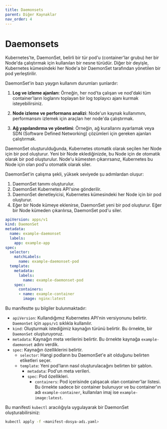 ```yaml
--- 
title: Daemonsets
parent: Diğer Kaynaklar
nav_order: 4
--- 
```

# Daemonsets

Kubernetes'te, DaemonSet, belirli bir tür pod'u (container'lar grubu) her bir Node'da çalıştırmak için kullanılan bir nesne türüdür. Diğer bir deyişle, Kubernetes kümesindeki her Node'a bir DaemonSet tarafından yönetilen bir pod yerleştirilir.

DaemonSet'in bazı yaygın kullanım durumları şunlardır:

1. **Log ve izleme ajanları**: Örneğin, her nod'ta çalışan ve nod'daki tüm container'ların loglarını toplayan bir log toplayıcı ajanı kurmak isteyebilirsiniz.
  
2. **Node izleme ve performans analizi**: Node'un kaynak kullanımını, performansını izlemek için araçları her node'da çalıştırmak.

3. **Ağ yapılandırma ve yönetimi**: Örneğin, ağ kurallarını ayarlamak veya SDN (Software Defined Networking) çözümleri için gereken ajanları çalıştırmak.

DaemonSet oluşturulduğunda, Kubernetes otomatik olarak seçilen her Node için bir pod oluşturur. Yeni bir Node eklediğinizde, bu Node için de otomatik olarak bir pod oluşturulur. Node'u kümesten çıkarırsanız, Kubernetes bu Node için olan pod'u otomatik olarak siler.

DaemonSet'in çalışma şekli, yüksek seviyede şu adımlardan oluşur:

1. DaemonSet tanımı oluşturulur.
2. DaemonSet Kubernetes API'sine gönderilir.
3. DaemonSet denetleyicisi, Kubernetes kümesindeki her Node için bir pod oluşturur.
4. Eğer bir Node kümeye eklenirse, DaemonSet yeni bir pod oluşturur. Eğer bir Node kümeden çıkarılırsa, DaemonSet pod'u siler.


```yaml
apiVersion: apps/v1
kind: DaemonSet
metadata:
  name: example-daemonset
  labels:
    app: example-app
spec:
  selector:
    matchLabels:
      name: example-daemonset-pod
  template:
    metadata:
      labels:
        name: example-daemonset-pod
    spec:
      containers:
      - name: example-container
        image: nginx:latest
```

Bu manifestte şu bilgiler bulunmaktadır:

- `apiVersion`: Kullandığımız Kubernetes API'nin versiyonunu belirtir. `DaemonSet` için `apps/v1` sıklıkla kullanılır.
- `kind`: Oluşturmak istediğimiz kaynağın türünü belirtir. Bu örnekte, bir `DaemonSet` oluşturuyoruz.
- `metadata`: Kaynağın meta verilerini belirtir. Bu örnekte kaynağa `example-daemonset` adını verdik.
- `spec`: Kaynağın özelliklerini belirtir.
  - `selector`: Hangi podların bu DaemonSet'e ait olduğunu belirten etiketleri seçer.
  - `template`: Yeni pod'ların nasıl oluşturulacağını belirten bir şablon.
    - `metadata`: Pod'un meta verileri.
    - `spec`: Pod özellikleri.
      - `containers`: Pod içerisinde çalışacak olan container'lar listesi. Bu örnekte sadece bir container bulunuyor ve bu container'ın adı `example-container`, kullanılan imaj ise `example-image:latest`.

Bu manifesti `kubectl` aracılığıyla uygulayarak bir DaemonSet oluşturabilirsiniz:

```bash
kubectl apply -f <manifest-dosya-adı.yaml>
```
